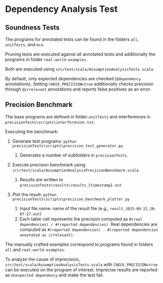 # Dependency Analysis Test

## Soundness Tests

The programs for annotated tests can be found in the folders `all`, `unitTests`, and `mce`.

Pruning tests are executed against all annotated tests and additionally the programs in folder `real-world-examples`.

Both are executed using `src/test/scala/AssumptionAnalysisTests.scala`.

By default, only expected dependencies are checked (`@dependency` annotations).
Setting `CHECK_PRECISION=true` additionally checks precision through `@irrelevant` annotations and reports false positives as an error.

## Precision Benchmark

The base programs are defined in folder `unitTests` and interferences in `precisionTests\scripts\interferences.txt`.

Executing the benchmark:

1. Generate test programs: `python precisionTests\scripts\precision_test_generator.py`
   1. Generates a number of subfolders in `precisionTests`.
   
1. Execute precision benchmark using `src/test/scala/AssumptionAnalysisPrecisionBenchmark.scala`.
   1. Results are written to `precisionTests\results\results_{timestamp}.out`

1. Plot the result: `python precisionTests\scripts\precision_benchmark_plotter.py`
   1. Input file name: name of the result file (e.g., `result_2025-09-22_20-07-27.out`)
   1. Each table cell represents the precision computed as `#(real dependencies) / #(reported dependencies)`.
      Real dependencies are computed as `#(reported dependencies) - #(reported dependencies annotated as irrelevant)`.


The manually crafted examples correspond to programs found in folders `all` and `real-world-examples`.

To analyze the cause of imprecision, `src/test/scala/AssumptionAnalysisTests.scala` with `CHECK_PRECISION=true` can be executed on the program of interest.
Imprecise results are reported as `Unexpected dependency` and make the test fail.